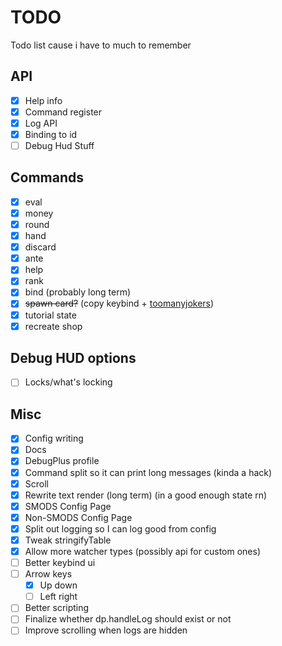 # TODO
Todo list cause i have to much to remember

## API
- [x] Help info
- [x] Command register
- [x] Log API
- [x] Binding to id
- [ ] Debug Hud Stuff

## Commands
- [x] eval
- [x] money
- [x] round
- [x] hand
- [x] discard
- [X] ante
- [x] help
- [x] rank
- [x] bind (probably long term)
- [x] ~~spawn card?~~ (copy keybind + [toomanyjokers](https://github.com/cg-223/toomanyjokers))
- [x] tutorial state
- [x] recreate shop

## Debug HUD options
- [ ] Locks/what's locking

## Misc
- [x] Config writing
- [x] Docs
- [x] DebugPlus profile
- [x] Command split so it can print long messages (kinda a hack)
- [x] Scroll
- [x] Rewrite text render (long term) (in a good enough state rn)
- [x] SMODS Config Page
- [x] Non-SMODS Config Page
- [x] Split out logging so I can log good from config
- [x] Tweak stringifyTable
- [x] Allow more watcher types (possibly api for custom ones)
- [ ] Better keybind ui
- [ ] Arrow keys
    - [x] Up down
    - [ ] Left right
- [ ] Better scripting  
- [ ] Finalize whether dp.handleLog should exist or not
- [ ] Improve scrolling when logs are hidden
